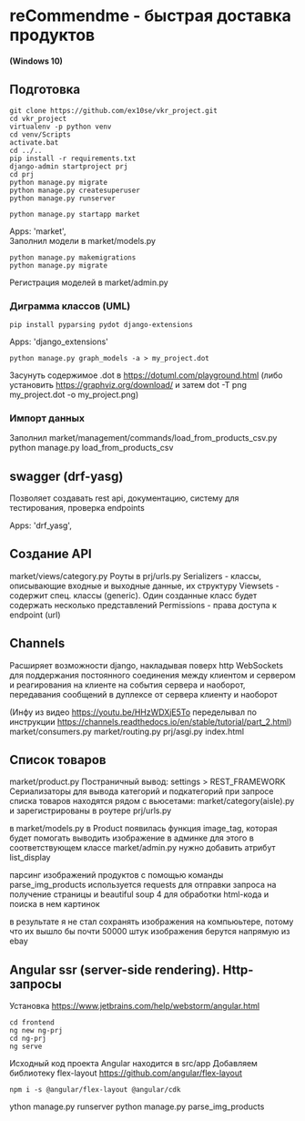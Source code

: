 # reCommendme - быстрая доставка продуктов
#### (Windows 10)
## Подготовка
    git clone https://github.com/ex10se/vkr_project.git
    cd vkr_project
    virtualenv -p python venv
    cd venv/Scripts
    activate.bat
    cd ../..
    pip install -r requirements.txt
    django-admin startproject prj  
    cd prj
    python manage.py migrate
    python manage.py createsuperuser
    python manage.py runserver

    python manage.py startapp market

Apps: 'market',  
Заполнил модели в market/models.py

    python manage.py makemigrations
    python manage.py migrate

Регистрация моделей в market/admin.py


### Диграмма классов (UML)
    pip install pyparsing pydot django-extensions

Apps: 'django_extensions'

    python manage.py graph_models -a > my_project.dot
Засунуть содержимое .dot в https://dotuml.com/playground.html 
(либо установить https://graphviz.org/download/ и затем
dot -T png my_project.dot -o my_project.png)

### Импорт данных
Заполнил market/management/commands/load_from_products_csv.py
python manage.py load_from_products_csv

## swagger (drf-yasg)
Позволяет создавать rest api, документацию, систему для тестирования, 
проверка endpoints

Apps: 'drf_yasg',

## Создание API 
market/views/category.py
Роуты в prj/urls.py
Serializers - классы, описывающие входные и выходные данные, их структуру
Viewsets - содержит спец. классы (generic). Один созданные класс будет содержать 
несколько представлений
Permissions - права доступа к endpoint (url)

## Channels
Расширяет возможности django, накладывая поверх http WebSockets 
для поддержания постоянного соединения между клиентом и сервером 
и реагирования на клиенте на события сервера и наоборот, 
передавания сообщений в дуплексе от сервера клиенту и наоборот

(Инфу из видео https://youtu.be/HHzWDXjE5To 
переделывал по инструкции
https://channels.readthedocs.io/en/stable/tutorial/part_2.html)
market/consumers.py
market/routing.py
prj/asgi.py
index.html

## Список товаров
market/product.py
Постраничный вывод: settings > REST_FRAMEWORK
Сериализаторы для вывода категорий и подкатегорий
при запросе списка товаров находятся рядом с вьюсетами: 
market/category(aisle).py и зарегистрированы в роутере prj/urls.py

в market/models.py в Product появилась функция image_tag, которая будет помогать выводить изображение в админке
для этого в соответствующем классе market/admin.py нужно добавить атрибут list_display

парсинг изображений продуктов с помощью команды parse_img_products
используется requests для отправки запроса на получение страницы
и beautiful soup 4 для обработки html-кода и поиска в нем картинок

в результате я не стал сохранять изображения на компьюьтере, потому что их вышло бы почти 50000 штук
изображения берутся напрямую из ebay

## Angular ssr (server-side rendering). Http-запросы
Установка https://www.jetbrains.com/help/webstorm/angular.html

    cd frontend
    ng new ng-prj
    cd ng-prj
    ng serve
Исходный код проекта Angular находится в src/app
Добавляем библиотеку flex-layout https://github.com/angular/flex-layout

    npm i -s @angular/flex-layout @angular/cdk

    


ython manage.py runserver
python manage.py parse_img_products